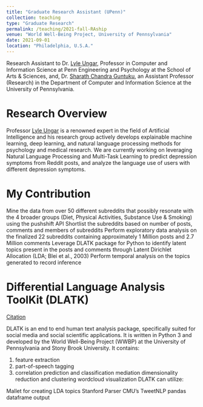 ```yaml
---
title: "Graduate Research Assistant (UPenn)"
collection: teaching
type: "Graduate Research"
permalink: /teaching/2021-fall-RAship
venue: "World Well-Being Project, University of Pennsylvania"
date: 2021-09-01
location: "Philadelphia, U.S.A."
---
```


Research Assistant to Dr. [Lyle Ungar](https://www.cis.upenn.edu/~ungar/), Professor in Computer and Information Science at Penn Engineering and Psychology at the School of Arts & Sciences, and, Dr. [Sharath Chandra Guntuku](https://sharathg.cis.upenn.edu), an Assistant Professor (Research) in the Department of Computer and Information Science at the University of Pennsylvania.

Research Overview
======

Professor [Lyle Ungar](https://www.cis.upenn.edu/~ungar/) is a renowned expert in the field of Artificial Intelligence and his research group actively develops explainable machine learning, deep learning, and natural language processing methods for psychology and medical research. We are currently working on leveraging Natural Language Processing and Multi-Task Learning to predict depression symptoms from Reddit posts, and analyze the language use of users with different depression symptoms.


My Contribution
======
Mine the data from over 50 different subreddits that possibly resonate with the 4 broader groups (Diet, Physical Activities, Substance Use & Smoking) using the pushshift API
Shortlist the subreddits based on number of posts, comments and members of subreddits
Perform exploratory data analysis on the finalized 22 subreddits containing approximately 1 Million posts and 2.7 Million comments
Leverage DLATK package for Python to identify latent topics present in the posts and comments through Latent Dirichlet Allocation (LDA; Blei et al., 2003)
Perform temporal analysis on the topics generated to record inference

Differential Language Analysis ToolKit (DLATK)
======

[Citation](https://aclanthology.org/D17-2010/)

DLATK is an end to end human text analysis package, specifically suited for social media and social scientific applications. It is written in Python 3 and developed by the World Well-Being Project (WWBP) at the University of Pennsylvania and Stony Brook University. It contains:

1. feature extraction
2. part-of-speech tagging
3. correlation
prediction and classification
mediation
dimensionality reduction and clustering
wordcloud visualization
DLATK can utilize:

Mallet for creating LDA topics
Stanford Parser
CMU’s TweetNLP
pandas dataframe output

